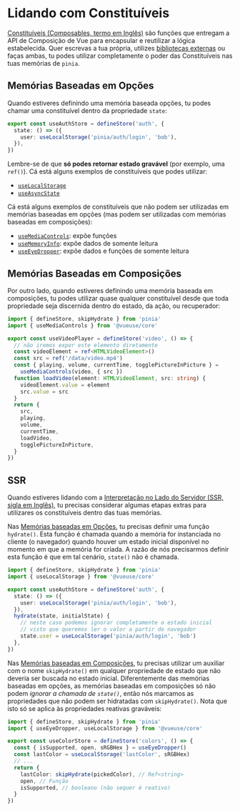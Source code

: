 # Lidando com Constituíveis

[Constituíveis (Composables, termo em Inglês)](https://vuejs.org/guide/reusability/composables.html#composables) são funções que entregam a API de Composição de Vue para encapsular e reutilizar a lógica estabelecida. Quer escrevas a tua própria, utilizes [bibliotecas externas](https://vueuse.org/) ou faças ambas, tu podes utilizar completamente o poder das Constituíveis nas tuas memórias de `pinia`.

## Memórias Baseadas em Opções

Quando estiveres definindo uma memória baseada opções, tu podes chamar uma constituível dentro da propriedade `state`:

```ts
export const useAuthStore = defineStore('auth', {
  state: () => ({
    user: useLocalStorage('pinia/auth/login', 'bob'),
  }),
})
```

Lembre-se de que **só podes retornar estado gravável** (por exemplo, uma `ref()`). Cá está alguns exemplos de constituíveis que podes utilizar:

- [`useLocalStorage`](https://vueuse.org/core/useLocalStorage/)
- [`useAsyncState`](https://vueuse.org/core/useAsyncState/)

Cá está alguns exemplos de constituíveis que não podem ser utilizadas em memórias baseadas em opções (mas podem ser utilizadas com memórias baseadas em composições):

- [`useMediaControls`](https://vueuse.org/core/useMediaControls/): expõe funções
- [`useMemoryInfo`](https://vueuse.org/core/useMemory/): expõe dados de somente leitura
- [`useEyeDropper`](https://vueuse.org/core/useEyeDropper/): expõe dados e funções de somente leitura

## Memórias Baseadas em Composições

Por outro lado, quando estiveres definindo uma memória baseada em composições, tu podes utilizar quase qualquer constituível desde que toda propriedade seja discernida dentro do estado, da ação, ou recuperador:

```ts
import { defineStore, skipHydrate } from 'pinia'
import { useMediaControls } from '@vueuse/core'

export const useVideoPlayer = defineStore('video', () => {
  // não iremos expor este elemento diretamente
  const videoElement = ref<HTMLVideoElement>()
  const src = ref('/data/video.mp4')
  const { playing, volume, currentTime, togglePictureInPicture } =
    useMediaControls(video, { src })
  function loadVideo(element: HTMLVideoElement, src: string) {
    videoElement.value = element
    src.value = src
  }
  return {
    src,
    playing,
    volume,
    currentTime,
    loadVideo,
    togglePictureInPicture,
  }
})
```

## SSR

Quando estiveres lidando com a [Interpretação no Lado do Servidor (SSR, sigla em Inglês)](../ssr/index.md), tu precisas considerar algumas etapas extras para utilizares os constituíveis dentro das tuas memórias.

Nas [Memórias baseadas em Opções](#memórias-baseadas-em-opções), tu precisas definir uma função `hydrate()`. Esta função é chamada quando a memória for instanciada no cliente (o navegador) quando houver um estado inicial disponível no momento em que a memória for criada. A razão de nós precisarmos definir esta função é que em tal cenário, `state()` não é chamada.

```ts
import { defineStore, skipHydrate } from 'pinia'
import { useLocalStorage } from '@vueuse/core'

export const useAuthStore = defineStore('auth', {
  state: () => ({
    user: useLocalStorage('pinia/auth/login', 'bob'),
  }),
  hydrate(state, initialState) {
    // neste caso podemos ignorar completamente o estado inicial
    // visto que queremos ler o valor a partir do navegador
    state.user = useLocalStorage('pinia/auth/login', 'bob')
  },
})
```

Nas [Memórias baseadas em Composições](#memórias-baseadas-em-composições), tu precisas utilizar um auxiliar com o nome `skipHydrate()` em qualquer propriedade de estado que não deveria ser buscada no estado inicial. Diferentemente das memórias baseadas em opções, as memórias baseadas em composições só não podem _ignorar a chamada de `state()`_, então nós marcamos as propriedades que não podem ser hidratadas com `skipHydrate()`. Nota que isto só se aplica às propriedades reativas graváveis:

```ts
import { defineStore, skipHydrate } from 'pinia'
import { useEyeDropper, useLocalStorage } from '@vueuse/core'

export const useColorStore = defineStore('colors', () => {
  const { isSupported, open, sRGBHex } = useEyeDropper()
  const lastColor = useLocalStorage('lastColor', sRGBHex)
  // ...
  return {
    lastColor: skipHydrate(pickedColor), // Ref<string>
    open, // Função
    isSupported, // booleano (não sequer é reativo)
  }
})
```
